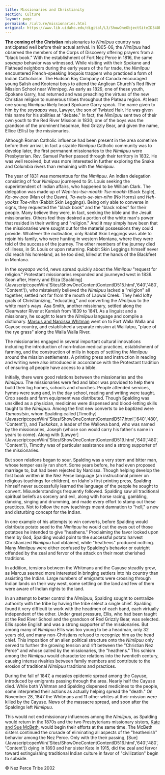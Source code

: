 ```yaml
---
title: Missionaries and Christianity
section: Culture
layout: page
permalink: /culture/missionaries.html
original: https://www.lib.uidaho.edu/digital/L3/ShowOneObjectSiteID34ObjectID97.html
---
```


**The coming of the Christian** missionaries to _Nimíipuu_ country was anticipated well before their actual arrival. In 1805-06, the _Nimíipuu_ had observed the members of the Corps of Discovery offering prayers from a "black book." With the establishment of Fort Nez Perce in 1816, the same _soyaapo_ behavior was witnessed. While visiting with their Spokane and Flathead neighbors during the early years of the fur trade, the _Nimíipuu_ encountered French-speaking Iroquois trappers who practiced a form of Indian Catholicism. The Hudson Bay Company of Canada encouraged young Salish and Kootenai boys to attend the Anglican Church's Red River Mission School near Winnipeg. As early as 1829, one of these youth, Spokane Garry, had returned and was preaching the virtues of the new Christian religion to numerous tribes throughout the Plateau region. At least one young _Nimíipuu_ likely heard Spokane Garry speak. The name given to him by the _soyaapos_ was, Lawyer, the son of Twisted Hair. He was given this name for his abilities at "debate." In fact, the _Nimíipuu_ sent two of their own youth to the Red River Mission in 1830; one of the boys was the grandson of the prominent headman, Red Grizzly Bear, and given the name, Ellice (Ellis) by the missionaries.

Although Roman Catholic influence had been present in the area sometime before their arrival, in fact a sizable _Nimíipuu_ Catholic community was to develop later, the first permanent missionaries to the _Nimíipuu_ were Presbyterian. Rev. Samuel Parker passed through their territory in 1832. He was well received, but was more interested in further exploring the Snake and Columbia rivers than remaining with the _Nimíipuu_.

The year of 1831 was momentous for the _Nimíipuu_. An Indian delegation consisting of four _Nimíipuu_ journeyed to St. Louis seeking the superintendent of Indian affairs, who happened to be William Clark. The delegation was made up of _Wep-tes-tse-mookh Tse-mookh_ (Black Eagle), _Ka-ow-poo_ (Man of the Dawn), _Ta-weis-se-sim-nihn_ (No Horns) and _Heh-yookts Toe-nihn_ (Rabbit Skin Leggings). Being only able to converse in signs, they requested the "black book" and the "black robes" for their people. Many believe they were, in fact, seeking the bible and the Jesuit missionaries. Others feel they desired a portion of the white man's power that resided in their writing and "religion." And it may simply have been that the missionaries were sought out for the material possessions they could provide. Whatever the motivation, only Rabbit Skin Leggings was able to rejoin his family, who were hunting in western Montana, where they were told of the success of the journey. The other members of the journey died of illness, in St. Louis or upon returning. Rabbit Skin Leggings himself never did reach his homeland, as he too died, killed at the hands of the Blackfeet in Montana.

In the _soyaapo_ world, news spread quickly about the _Nimíipuu_ "request for religion." Protestant missionaries responded and journeyed west in 1836. Soon after, Henry and Eliza [Spalding](Javascript:openWin('Sites/ShowOneContentContentID515.html','640','480', 'Content')), who mistakenly believed the _Nimíipuu_ lacked a "religion" all together, settled not far from the mouth of Lapwai Creek. They held lofty goals of Christianizing, "educating," and converting the _Nimíipuu_ to the white man's ways. Asa Smith, another missionary, settled along the Clearwater River at Kamiah from 1839 to 1841. As a linguist and a missionary, he sought to learn the _Nimíipuu_ language and compile a dictionary. [Marcus and Narcissa Whitman](ShowOneObjectSiteID33ObjectID198.html) went on to Fort Walla Walla and Cayuse country, and established a separate mission at Waiilatpu, "place of the rye grass" along the Walla Walla River.

The missionaries engaged in several important cultural innovations including the introduction of non-Indian medical practices, establishment of farming, and the construction of mills in hopes of settling the _Nimíipuu_ around the mission settlements. A printing press and instruction in reading and writing were also introduced in accordance with the Protestant tradition of ensuring all people have access to a bible.

Initially, there were good relations between the missionaries and the _Nimíipuu_. The missionaries were fed and labor was provided to help them build their log homes, schools and churches. People attended services, hymns were sung and, in the day school, reading and writing were taught. Crop seeds and farm equipment was distributed. Though Spalding was unskilled as a physician, medicines were dispensed and blood-letting skills taught to the _Nimíipuu_. Among the first new converts to be baptized were _Tamoostsin_, whom Spalding called [Timothy](Javascript:openWin('Sites/ShowOneContentContentID517.html','640','480', 'Content')), and _Tuekakas_, a leader of the Wallowa band, who was named by the missionaries, Joseph (whose son would carry his father's name in years to come). Along with [Lawyer](Javascript:openWin('Sites/ShowOneContentContentID519.html','640','480', 'Content')), Timothy was of particular assistance and a strong supporter of the missionaries.

But soon relations began to sour. Spalding was a very stern and bitter man, whose temper easily ran short. Some years before, he had even proposed marriage to, but had been rejected by Narcissa. Though helping develop the first book written in the Nez Perce language (an instructional primer on religious teachings for children), on Idaho's first printing press, Spalding himself never successfully learned the language of the people he sought to convert. Misunderstandings frequently followed. Spalding saw all traditional spiritual beliefs as sorcery and evil, along with horse racing, gambling, dancing, singing and drumming, and made every effort to stamp out these practices. Not to follow the new teachings meant damnation to "hell," a new and disturbing concept for the Indian.

In one example of his attempts to win converts, before Spalding would distribute potato seed to the _Nimíipuu_ he would cut the eyes out of those potatoes he intended to give "heathens." Proclaiming the favor looked upon them by God, Spalding would point to the successful potato harvest Christianized _Nimíipuu_ had obtained, while "heathens" produced nothing. Many _Nimíipuu_ were either confused by Spalding's behavior or outright offended by the zeal and fervor of the attack on their most cherished traditions.

In addition, tensions between the Whitmans and the Cayuse steadily grew, as Marcus seemed more interested in bringing settlers into his country than assisting the Indian. Large numbers of emigrants were crossing through Indian lands on their way west, some settling on the land and few of them were aware of Indian rights to the land.

In an attempt to better control the _Nimíipuu_, Spalding sought to centralize authority with the tribe by having the tribe select a single chief. Spalding found it very difficult to work with the headmen of each band, each virtually independent of the other. Under great pressure, Ellis, who had been taught at the Red River School and the grandson of Red Grizzly Bear, was selected. Ellis spoke English and was a strong supporter of the missionaries. But among many of _Nimíipuu_ Ellis was too young to be a headman, only 32 years old, and many non-Christians refused to recognize him as the head chief. This imposition of an alien political structure onto the _Nimíipuu_ only served to further the growing tension and rift between the "Christian Nez Perce" and whose called by the missionaries, the "heathens." This schism among the _Nimíipuu_ would characterize relations into the twentieth century, causing intense rivalries between family members and contribute to the erosion of traditional _Nimíipuu_ traditions and practices.

During the fall of 1847, a measles epidemic spread among the Cayuse, introduced by emigrants passing through the area. Nearly half the Cayuse died. While both Whitman and Spalding dispensed medicines to the people, some interpreted their actions as actually helping spread the "death." On November 28, 1847 the Whitmans and 11 other whites at their mission were killed by the Cayuse. News of the massacre spread, and soon after the Spaldings left _Nimíipuu_.

This would not end missionary influences among the _Nimíipuu_, as Spalding would return in the 1870s and the two Presbyterians missionary sisters, [Kate and Sue McBeth](http://www.lib.uidaho.edu/mcbeth/index.htm), would begin their efforts at the same time. The McBeth sisters continued the crusade of eliminating all aspects of the "heathenish" behavior among the Nez Perce. Only with the their passing, [Sue](Javascript:openWin('Sites/ShowOneContentContentID516.html','640','480', 'Content')) dying in 1893 and her sister Kate in 1915, did the zeal and fervor toward extinguishing traditional Indian culture in favor of "civilization" begin to subside.

© Nez Perce Tribe 2002
